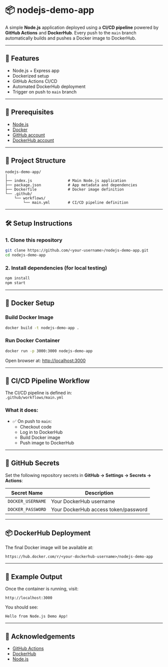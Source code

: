 # 📦 nodejs-demo-app

A simple **Node.js** application deployed using a **CI/CD pipeline** powered by **GitHub Actions** and **DockerHub**. Every push to the `main` branch automatically builds and pushes a Docker image to DockerHub.

---

## 🚀 Features

- Node.js + Express app
- Dockerized setup
- GitHub Actions CI/CD
- Automated DockerHub deployment
- Trigger on push to `main` branch

---

## 🧾 Prerequisites

- [Node.js](https://nodejs.org/)
- [Docker](https://www.docker.com/)
- [GitHub account](https://github.com/)
- [DockerHub account](https://hub.docker.com/)

---

## 📁 Project Structure

```
nodejs-demo-app/
│
├── index.js                # Main Node.js application
├── package.json            # App metadata and dependencies
├── Dockerfile              # Docker image definition
└── .github/
    └── workflows/
        └── main.yml        # CI/CD pipeline definition
```

---

## 🛠️ Setup Instructions

### 1. Clone this repository

```bash
git clone https://github.com/<your-username>/nodejs-demo-app.git
cd nodejs-demo-app
```

### 2. Install dependencies (for local testing)

```bash
npm install
npm start
```

---

## 🐳 Docker Setup

### Build Docker Image

```bash
docker build -t nodejs-demo-app .
```

### Run Docker Container

```bash
docker run -p 3000:3000 nodejs-demo-app
```

Open browser at: [http://localhost:3000](http://localhost:3000)

---

## 🔄 CI/CD Pipeline Workflow

The CI/CD pipeline is defined in:  
`.github/workflows/main.yml`

### What it does:

- ✅ On push to `main`:
  - Checkout code
  - Log in to DockerHub
  - Build Docker image
  - Push image to DockerHub

---

## 🔐 GitHub Secrets

Set the following repository secrets in **GitHub → Settings → Secrets → Actions**:

| Secret Name         | Description                         |
|---------------------|-------------------------------------|
| `DOCKER_USERNAME`   | Your DockerHub username             |
| `DOCKER_PASSWORD`   | Your DockerHub access token/password|

---

## 📦 DockerHub Deployment

The final Docker image will be available at:

```
https://hub.docker.com/r/<your-dockerhub-username>/nodejs-demo-app
```

---

## 🧪 Example Output

Once the container is running, visit:

```
http://localhost:3000
```

You should see:

```
Hello from Node.js Demo App!
```

---

## 🙌 Acknowledgements

- [GitHub Actions](https://github.com/features/actions)
- [DockerHub](https://hub.docker.com/)
- [Node.js](https://nodejs.org/)
